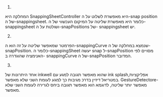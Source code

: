 1)
המחלקה היא SnappingSheetController היא מאפשרת לשלוט על ה-snap position של ה-snappingsheet. כלומר היא מאפשרת שליטה על המיקום העכשווי של ה- snappingsheet ושולטת על ה-snapPositions של- snappingsheet יש.

2)
הפרמטר שמאפשר שליטה על זה הוא ה-snappingCurve שנמצא במחלקה של ה-snapPosition. כלומר ה-snappingSheet יעשה snap ל-snapPosition מסויים לפי האנימציה שהוגדרה ב- snappingCurve של ה-snapPosition המדובר.

3)
אחד היתרונות של inkwell שהוא מאפשר תגובה למגע עם ink splash,אפליקציות במטריאל דיזיין בדרכ מגיבות כך למגע לעומת השני שלא מאפשר.
GestureDetectore- מאפשר יותר שליטה, לדוגמא הוא מאפשר תגובה ביחס לגרירה לעומת השני שלא מאפשר.

